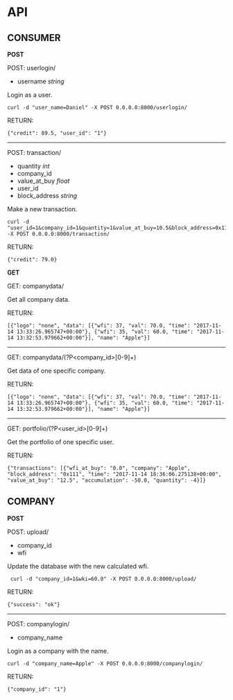 API
===

CONSUMER
--------

**POST**

POST: userlogin/ 
 - username *string*
	
Login as a user.
	
    curl -d "user_name=Daniel" -X POST 0.0.0.0:8000/userlogin/

RETURN:

    {"credit": 89.5, "user_id": "1"}

---

POST: transaction/
 - quantity *int*
 - company_id 
 - value_at_buy *float*
 - user_id 
 - block_address *string*
	
Make a new transaction.

    curl -d "user_id=1&company_id=1&quantity=1&value_at_buy=10.5&block_address=0x111" -X POST 0.0.0.0:8000/transaction/

RETURN:

    {"credit": 79.0}

**GET**

GET: companydata/

Get all company data.

RETURN:

    [{"logo": "none", "data": [{"wfi": 37, "val": 70.0, "time": "2017-11-14 13:33:26.965747+00:00"}, {"wfi": 35, "val": 60.0, "time": "2017-11-14 13:32:53.979662+00:00"}], "name": "Apple"}]

---

GET: companydata/(?P<company_id>[0-9]+)

Get data of one specific company.

RETURN: 

    [{"logo": "none", "data": [{"wfi": 37, "val": 70.0, "time": "2017-11-14 13:33:26.965747+00:00"}, {"wfi": 35, "val": 60.0, "time": "2017-11-14 13:32:53.979662+00:00"}], "name": "Apple"}]

---

GET: portfolio/(?P<user_id>[0-9]+)

Get the portfolio of one specific user.

RETURN:

    {"transactions": [{"wfi_at_buy": "0.0", "company": "Apple", "block_address": "0x111", "time": "2017-11-14 18:36:06.275138+00:00", "value_at_buy": "12.5", "accumulation": -50.0, "quantity": -4}]}


COMPANY
-------

**POST**

POST: upload/

 - company_id
 - wfi
 
Update the database with the new calculated wfi.

     curl -d "company_id=1&wki=60.0" -X POST 0.0.0.0:8000/upload/

RETURN:

    {"success": "ok"}

---

POST: companylogin/ 
 - company_name
 
Login as a company with the name.

    curl -d "company_name=Apple" -X POST 0.0.0.0:8000/companylogin/

RETURN:

    {"company_id": "1"}